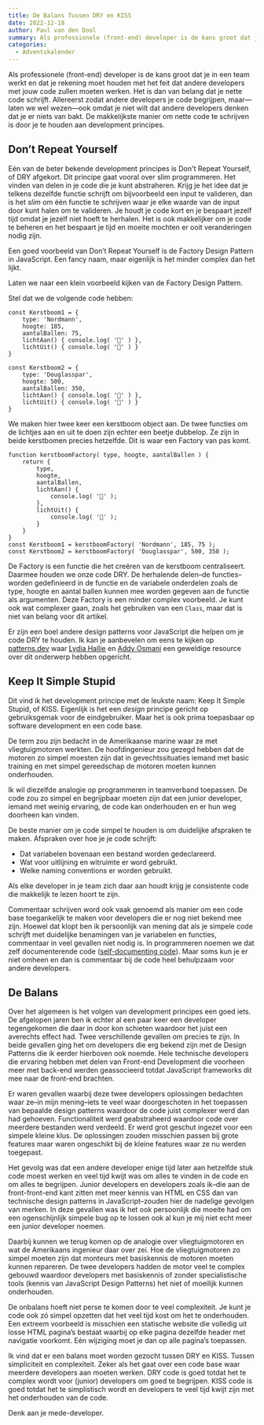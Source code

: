 ```yaml
---
title: De Balans Tussen DRY en KISS
date: 2022-12-18
author: Paul van den Dool
summary: Als professionele (front-end) developer is de kans groot dat je in een team werkt en dat je rekening moet houden met het feit dat andere developers met jouw code zullen moeten werken. Het is dan van belang dat je nette code schrijft. Allereerst zodat andere developers je code begrijpen, maar—laten we wel wezen—ook omdat je niet wilt dat andere developers denken dat je er niets van bakt. De makkelijkste manier om nette code te schrijven is door je te houden aan development principes.
categories: 
  - Adventskalender
---
```

Als professionele (front-end) developer is de kans groot dat je in een team werkt en dat je rekening moet houden met het feit dat andere developers met jouw code zullen moeten werken. Het is dan van belang dat je nette code schrijft. Allereerst zodat andere developers je code begrijpen, maar—laten we wel wezen—ook omdat je niet wilt dat andere developers denken dat je er niets van bakt. De makkelijkste manier om nette code te schrijven is door je te houden aan development principes.

## Don’t Repeat Yourself

Eén van de beter bekende development principes is Don't Repeat Yourself, of DRY afgekort. Dit principe gaat vooral over slim programmeren. Het vinden van delen in je code die je kunt abstraheren. Krijg je het idee dat je telkens dezelfde functie schrijft om bijvoorbeeld een input te valideren, dan is het *slim* om één functie te schrijven waar je elke waarde van de input door kunt halen om te valideren. Je houdt je code kort en je bespaart jezelf tijd omdat je jezelf niet hoeft te herhalen. Het is ook makkelijker om je code te beheren en het bespaart je tijd en moeite mochten er ooit veranderingen nodig zijn.

Een goed voorbeeld van Don’t Repeat Yourself is de Factory Design Pattern in JavaScript. Een fancy naam, maar eigenlijk is het minder complex dan het lijkt.

Laten we naar een klein voorbeeld kijken van de Factory Design Pattern.

Stel dat we de volgende code hebben:

```
const Kerstboom1 = {
	type: 'Nordmann',
	hoogte: 185,
	aantalBallen: 75,
	lichtAan() { console.log( '🎄' ) },
	lichtUit() { console.log( '🌲' ) }
}
```

```
const Kerstboom2 = {
	type: 'Douglasspar',
	hoogte: 500,
	aantalBallen: 350,
	lichtAan() { console.log( '🎄' ) },
	lichtUit() { console.log( '🌲' ) }
}
```

We maken hier twee keer een kerstboom object aan. De twee functies om de lichtjes aan en uit te doen zijn echter een beetje dubbelop. Ze zijn in beide kerstbomen precies hetzelfde. Dit is waar een Factory van pas komt.

```
function kerstboomFactory( type, hoogte, aantalBallen ) {
	return {
		type,
		hoogte,
		aantalBallen,
		lichtAan() {
			console.log( '🎄' );
		},
		lichtUit() {
			console.log( '🌲' );
		}
	}
}
const Kerstboom1 = kerstboomFactory( 'Nordmann', 185, 75 );
const Kerstboom2 = kerstboomFactory( 'Douglasspar', 500, 350 );
```

De Factory is een functie die het creëren van de kerstboom centraliseert. Daarmee houden we onze code DRY. De herhalende delen–de functies–worden gedefinieerd in de functie en de variabele onderdelen zoals de type, hoogte en aantal ballen kunnen mee worden gegeven aan de functie als argumenten. Deze Factory is een minder complex voorbeeld. Je kunt ook wat complexer gaan, zoals het gebruiken van een `Class`, maar dat is niet van belang voor dit artikel.

Er zijn een boel andere design patterns voor JavaScript die helpen om je code DRY te houden. Ik kan je aanbevelen om eens te kijken op [patterns.dev](http://patterns.dev) waar [Lydia Hallie](https://www.lydiahallie.io/) en [Addy Osmani](https://addyosmani.com/) een geweldige resource over dit onderwerp hebben opgericht.

## Keep It Simple Stupid

Dit vind ik het development principe met de leukste naam: Keep It Simple Stupid, of KISS. Eigenlijk is het een *design* principe gericht op gebruiksgemak voor de eindgebruiker. Maar het is ook prima toepasbaar op software development en een code base.

De term zou zijn bedacht in de Amerikaanse marine waar ze met vliegtuigmotoren werkten. De hoofdingenieur zou gezegd hebben dat de motoren zo simpel moesten zijn dat in gevechtssituaties iemand met basic training en met simpel gereedschap de motoren moeten kunnen onderhouden.

Ik wil diezelfde analogie op programmeren in teamverband toepassen. De code zou zo simpel en begrijpbaar moeten zijn dat een junior developer, iemand met weinig ervaring, de code kan onderhouden en er hun weg doorheen kan vinden.

De beste manier om je code simpel te houden is om duidelijke afspraken te maken. Afspraken over hoe je je code schrijft:

* Dat variabelen bovenaan een bestand worden gedeclareerd.
* Wat voor uitlijning en witruimte er word gebruikt.
* Welke naming conventions er worden gebruikt.

Als elke developer in je team zich daar aan houdt krijg je consistente code die makkelijk te lezen hoort te zijn.

Commentaar schrijven word ook vaak genoemd als manier om een code base toegankelijk te maken voor developers die er nog niet bekend mee zijn. Hoewel dat klopt ben ik persoonlijk van mening dat als je simpele code schrijft met duidelijke benamingen van je variabelen en functies, commentaar in veel gevallen niet nodig is. In programmeren noemen we dat zelf documenterende code ([self-documenting code](https://en.wikipedia.org/wiki/Self-documenting_code)). Maar soms kun je er niet omheen en dan is commentaar bij de code heel behulpzaam voor andere developers.

## De Balans

Over het algemeen is het volgen van development principes een goed iets. De afgelopen jaren ben ik echter al een paar keer een developer tegengekomen die daar in door kon schieten waardoor het juist een averechts effect had. Twee verschillende gevallen om precies te zijn. In beide gevallen ging het om developers die erg bekend zijn met de Design Patterns die ik eerder hierboven ook noemde. Hele technische developers die ervaring hebben met delen van Front-end Development die voorheen meer met back-end werden geassocieerd totdat JavaScript frameworks dit mee naar de front-end brachten.

Er waren gevallen waarbij deze twee developers oplossingen bedachten waar ze–in mijn mening–iets te veel waar doorgeschoten in het toepassen van bepaalde design patterns waardoor de code juist complexer werd dan had gehoeven. Functionaliteit werd geabstraheerd waardoor code over meerdere bestanden werd verdeeld. Er werd grot geschut ingezet voor een simpele kleine klus. De oplossingen zouden misschien passen bij grote features maar waren ongeschikt bij de kleine features waar ze nu werden toegepast.

Het gevolg was dat een andere developer enige tijd later aan hetzelfde stuk code moest werken en veel tijd kwijt was om alles te vinden in de code en om alles te begrijpen. Junior developers en developers zoals ik–die aan de front-front-end kant zitten met meer kennis van HTML en CSS dan van technische design patterns in JavaScript–zouden hier de nadelige gevolgen van merken. In deze gevallen was ik het ook persoonlijk die moeite had om een ogenschijnlijk simpele bug op te lossen ook al kun je mij niet echt meer een junior developer noemen.

Daarbij kunnen we terug komen op de analogie over vliegtuigmotoren en wat de Amerikaans ingenieur daar over zei. Hoe de vliegtuigmotoren zo simpel moeten zijn dat monteurs met basiskennis de motoren moeten kunnen repareren. De twee developers hadden de motor veel te complex gebouwd waardoor developers met basiskennis of zonder specialistische tools (kennis van JavaScript Design Patterns) het niet of moeilijk kunnen onderhouden.

De onbalans hoeft niet perse te komen door te veel complexiteit. Je kunt je code ook zó simpel opzetten dat het veel tijd kost om het te onderhouden. Een extreem voorbeeld is misschien een statische website die volledig uit losse HTML pagina’s bestaat waarbij op elke pagina dezelfde header met navigatie voorkomt. Eén wijziging moet je dan op alle pagina’s toepassen.

Ik vind dat er een balans moet worden gezocht tussen DRY en KISS. Tussen simpliciteit en complexiteit. Zeker als het gaat over een code base waar meerdere developers aan moeten werken. DRY code is goed totdat het te complex wordt voor (junior) developers om goed te begrijpen. KISS code is goed totdat het te simplistisch wordt en developers te veel tijd kwijt zijn met het onderhouden van de code.

Denk aan je mede-developer.